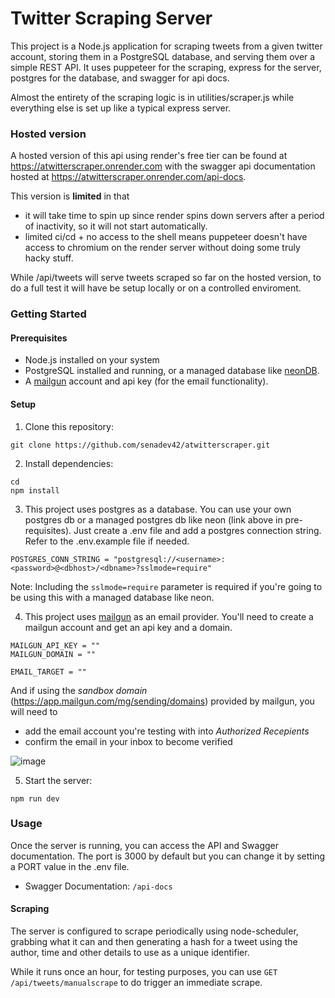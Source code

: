 # Twitter Scraping Server

This project is a Node.js application for scraping tweets from a given twitter account, storing them in a PostgreSQL database, and serving them over a simple REST API. It uses puppeteer for the scraping, express for the server, postgres for the database, and swagger for api docs.

Almost the entirety of the scraping logic is in utilities/scraper.js while everything else is set up like a typical express server.


### Hosted version 

A hosted version of this api using render's free tier can be found at https://atwitterscraper.onrender.com with the swagger api documentation hosted at https://atwitterscraper.onrender.com/api-docs.

This version is **limited** in that 
- it will take time to spin up since render spins down servers after a period of inactivity, so it will not start automatically.
- limited ci/cd + no access to the shell means puppeteer doesn't have access to chromium on the render server without doing some truly hacky stuff.


While /api/tweets will serve tweets scraped so far on the hosted version, to do a full test it will have be setup locally or on a controlled enviroment.

### Getting Started

#### Prerequisites
- Node.js installed on your system
- PostgreSQL installed and running, or a managed database like [neonDB](https://neon.tech/).
- A [mailgun](mailgun.com) account and api key (for the email functionality).

#### Setup
1. Clone this repository:
```
git clone https://github.com/senadev42/atwitterscraper.git
```

2. Install dependencies:

```
cd 
npm install
```
3. This project uses postgres as a database. You can use your own postgres db or a managed postgres db like neon (link above in pre-requisites). Just create a .env file and add a postgres connection string. Refer to the .env.example file if needed.

```
POSTGRES_CONN_STRING = "postgresql://<username>:<password>@<dbhost>/<dbname>?sslmode=require"
```

Note: Including the ```sslmode=require``` parameter is required if you're going to be using this with a managed database like neon. 

4. This project uses [mailgun](mailgun.com) as an email provider. You'll need to create a mailgun account and get an api key and a domain. 

```
MAILGUN_API_KEY = ""
MAILGUN_DOMAIN = ""

EMAIL_TARGET = ""
```
And if using the _sandbox domain_ (https://app.mailgun.com/mg/sending/domains) provided by mailgun, you will need to 
- add the email account you're testing with into _Authorized Recepients_
- confirm the email in your inbox to become verified

![image](https://github.com/senadev42/atwitterscraper/assets/101792782/52552fb6-f44b-4b20-b5f1-aa0f01bb67f3)



5. Start the server:

```
npm run dev
```

### Usage
Once the server is running, you can access the API and Swagger documentation. The port is 3000 by default but you can change it by setting a PORT value in the .env file.

- Swagger Documentation: ```/api-docs```


#### Scraping
The server is configured to scrape periodically using node-scheduler, grabbing what it can and then generating a hash for a tweet using the author, time and other details to use as a unique identifier.

While it runs once an hour, for testing purposes, you can use ```GET /api/tweets/manualscrape``` to do trigger an immediate scrape.



